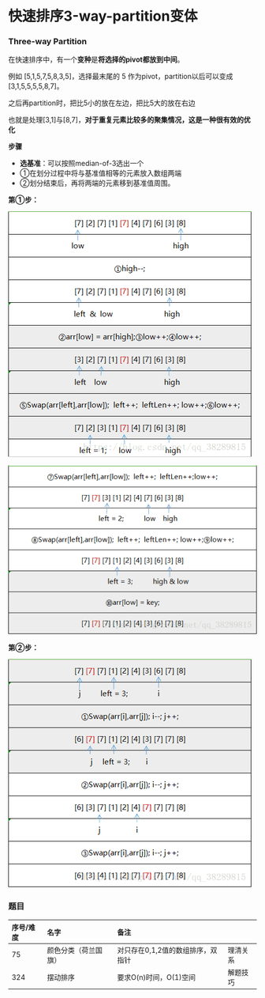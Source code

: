 # 快速排序3-way-partition变体

### Three-way Partition 

在快速排序中，有一个**变种**是**将选择的pivot都放到中间**。 

例如 \[5,1,5,7,5,8,3,5\]，选择最末尾的 5 作为pivot，partition以后可以变成 \[3,1,5,5,5,5,8,7\]。

之后再partition时，把比5小的放在左边，把比5大的放在右边

也就是处理\[3,1\]与\[8,7\]，**对于重复元素比较多的聚集情况，这是一种很有效的优化**

**步骤**

* **选基准**：可以按照median-of-3选出一个
* ①在划分过程中将与基准值相等的元素放入数组两端
* ②划分结束后，再将两端的元素移到基准值周围。

**第①步：**

![](../../.gitbook/assets/20180925183624457.png)

![](../../.gitbook/assets/20180925183643177.png)

**第②步：**

![](../../.gitbook/assets/20180925183736304.png)

### **题目**

| 序号/难度 | 名字 | 备注 |  |
| :--- | :--- | :--- | :--- |
| 75 | 颜色分类（荷兰国旗） | 对只存在0,1,2值的数组排序，双指针 | 理清关系 |
| 324 | 摆动排序 | 要求O\(n\)时间，O\(1\)空间 | 解题技巧 |

